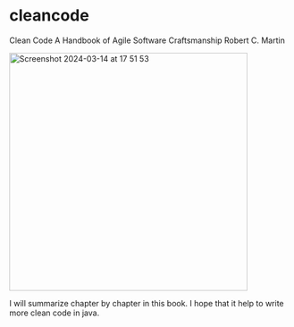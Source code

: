 # cleancode
Clean Code A Handbook of Agile Software Craftsmanship Robert C. Martin

<img width="426" alt="Screenshot 2024-03-14 at 17 51 53" src="https://github.com/ayyildiz-efe/cleancode/assets/161698363/e5193e28-64b5-4372-b0bc-a84e92569334">

I will summarize chapter by chapter in this book.
I hope that it help to write more clean code in java.
